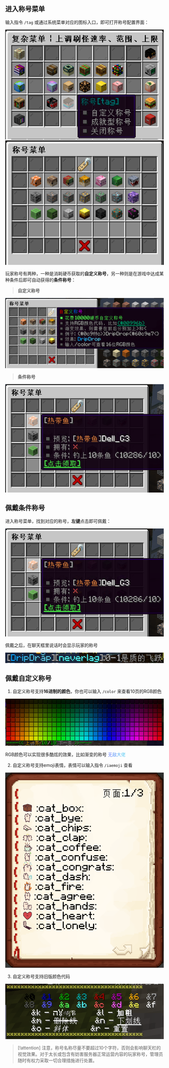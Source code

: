 ## 进入称号菜单

输入指令 `/tag` 或通过系统菜单对应的图标入口，即可打开称号配置界面：

![](pics/tag.png)
![](pics/tag1.png)

玩家称号有两种，一种是消耗硬币获取的**自定义称号**，另一种则是在游戏中达成某种条件后即可自动获得的**条件称号**：

>**自定义称号**

![](pics/tag3.png)

>**条件称号**

![](pics/tag2.png)

## 佩戴条件称号

进入称号菜单，找到对应的称号，**左键**点击即可佩戴：

![](pics/tag2.png)

佩戴之后，在聊天框里说话时会显示玩家的称号

![聊天框里显示的称号](pics/tags2.png)

## 佩戴自定义称号

1. 自定义称号支持**16进制的颜色**，你也可以输入 `/color` 来查看10页的RGB颜色

![16进制颜色](pics/color.png)

RGB颜色可以实现很多酷炫的效果，比如渐变的称号
<font color=#637FFC>无</font><font color=#6098F9>敌</font><font color=#5DB1F6>大</font><font color=#5ACAF3>佬</font>

2. 自定义称号支持emoji表情，表情可以输入指令 `/iaemoji` 查看

![emoji表情书](pics/iaemoji.png)

3. 自定义称号支持旧版颜色代码

![旧版颜色代码](pics/colors.png)

>[!attention]
>注意，称号名称尽量不要超过10个字符，否则会影响聊天栏的视觉效果。对于太长或包含有妨害服务器正常运营内容的玩家称号，管理员随时有权力采取一切合理措施进行处置。